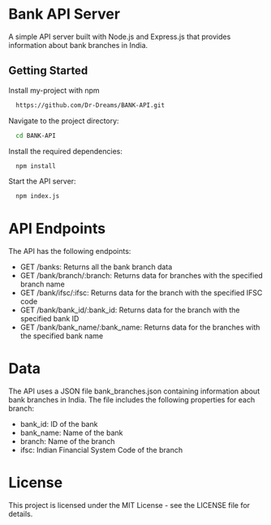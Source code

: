 # Bank API Server

A simple API server built with Node.js and Express.js that provides information about bank branches in India.

## Getting Started

Install my-project with npm

```bash
  https://github.com/Dr-Dreams/BANK-API.git
```
Navigate to the project directory:

```bash
  cd BANK-API
```
Install the required dependencies:
```bash
  npm install
```
Start the API server:
```bash
  npm index.js
```
# API Endpoints
The API has the following endpoints:

- GET /banks: Returns all the bank branch data
- GET /bank/branch/:branch: Returns data for branches with the specified branch name
- GET /bank/ifsc/:ifsc: Returns data for the branch with the specified IFSC code
- GET /bank/bank_id/:bank_id: Returns data for the branch with the specified bank ID
- GET /bank/bank_name/:bank_name: Returns data for the branches with the specified bank name

# Data
The API uses a JSON file bank_branches.json containing information about bank branches in India. The file includes the following properties for each branch:

- bank_id: ID of the bank
- bank_name: Name of the bank
- branch: Name of the branch
- ifsc: Indian Financial System Code of the branch
# License

This project is licensed under the MIT License - see the LICENSE file for details.


